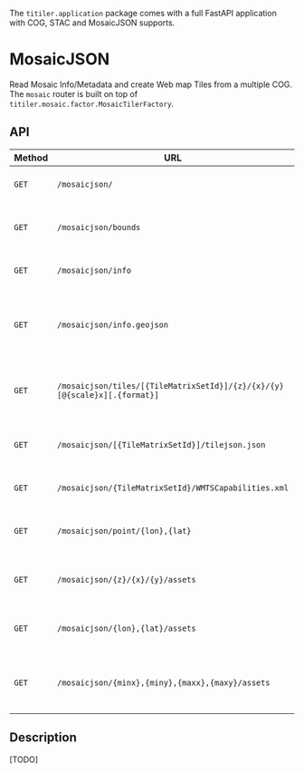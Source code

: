 
The `titiler.application` package comes with a full FastAPI application with COG, STAC and MosaicJSON supports.

# MosaicJSON

Read Mosaic Info/Metadata and create Web map Tiles from a multiple COG. The `mosaic` router is built on top of `titiler.mosaic.factor.MosaicTilerFactory`.

## API

| Method | URL                                                             | Output    | Description
| ------ | --------------------------------------------------------------- |---------- |--------------
| `GET`  | `/mosaicjson/`                                                             | JSON      | return a MosaicJSON document
| `GET`  | `/mosaicjson/bounds`                                                       | JSON      | return bounds info for a MosaicJSON
| `GET`  | `/mosaicjson/info`                                                         | JSON      | return basic info for a MosaicJSON
| `GET`  | `/mosaicjson/info.geojson`                                                 | GeoJSON   | return basic info for a MosaicJSON as a GeoJSON feature
| `GET`  | `/mosaicjson/tiles/[{TileMatrixSetId}]/{z}/{x}/{y}[@{scale}x][.{format}]`  | image/bin | create a web map tile image from a MosaicJSON
| `GET`  | `/mosaicjson/[{TileMatrixSetId}]/tilejson.json`                            | JSON      | return a Mapbox TileJSON document
| `GET`  | `/mosaicjson/{TileMatrixSetId}/WMTSCapabilities.xml`                       | XML       | return OGC WMTS Get Capabilities
| `GET`  | `/mosaicjson/point/{lon},{lat}`                                            | JSON      | return pixel value from a MosaicJSON dataset
| `GET`  | `/mosaicjson/{z}/{x}/{y}/assets`                                             | JSON      | return list of assets intersecting a XYZ tile
| `GET`  | `/mosaicjson/{lon},{lat}/assets`                                           | JSON      | return list of assets intersecting a point
| `GET`  | `/mosaicjson/{minx},{miny},{maxx},{maxy}/assets`                           | JSON      | return list of assets intersecting a bounding box

## Description

[TODO]
